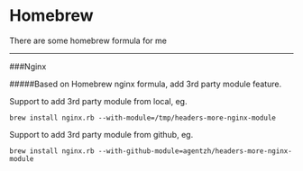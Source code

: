 Homebrew
========

There are some homebrew formula for me

---

###Nginx

#####Based on Homebrew nginx formula, add 3rd party module feature.

Support to add 3rd party module from local, eg.

```
brew install nginx.rb --with-module=/tmp/headers-more-nginx-module     
```
    
Support to add 3rd party module from github, eg.

```
brew install nginx.rb --with-github-module=agentzh/headers-more-nginx-module
```
